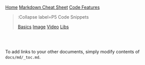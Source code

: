 [Home](/)
[Markdown Cheat Sheet](/docs/cheat-sheet)
[Code Features](/docs/code-features)

> :Collapse label=P5 Code Snippets
>
> [Basics](/docs/snippets/basic)
> [Image](/docs/snippets/image)
> [Video](/docs/snippets/video)
> [Libs](/docs/snippets/lib)

<br><br>

To add links to your other documents, simply
modify contents of `docs/md/_toc.md`.